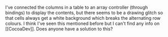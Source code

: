 I've connected the columns in a table to an array controller (through bindings) to display the contents, but there seems to be a drawing glitch so that cells always get a white background which breaks the alternating row colours. I think I've seen this mentioned before but I can't find any info on [[CocoaDev]]. Does anyone have a solution to this?